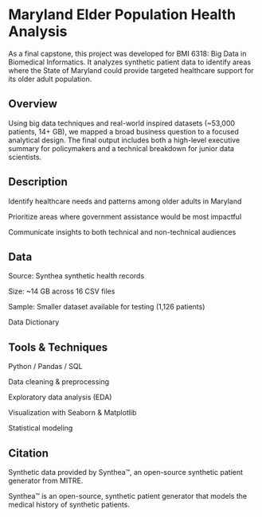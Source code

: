 # Maryland Elder Population Health Analysis
As a final capstone, this project was developed for BMI 6318: Big Data in Biomedical Informatics. It analyzes synthetic patient data to identify areas where the State of Maryland could provide targeted healthcare support for its older adult population.

## Overview
Using big data techniques and real-world inspired datasets (~53,000 patients, 14+ GB), we mapped a broad business question to a focused analytical design. The final output includes both a high-level executive summary for policymakers and a technical breakdown for junior data scientists.

## Description
Identify healthcare needs and patterns among older adults in Maryland

Prioritize areas where government assistance would be most impactful

Communicate insights to both technical and non-technical audiences

## Data
Source: Synthea synthetic health records

Size: ~14 GB across 16 CSV files

Sample: Smaller dataset available for testing (1,126 patients)

Data Dictionary

## Tools & Techniques
Python / Pandas / SQL

Data cleaning & preprocessing

Exploratory data analysis (EDA)

Visualization with Seaborn & Matplotlib

Statistical modeling

## Citation
Synthetic data provided by Synthea™, an open-source synthetic patient generator from MITRE.

Synthea™ is an open-source, synthetic patient generator that models the medical history of synthetic patients.
